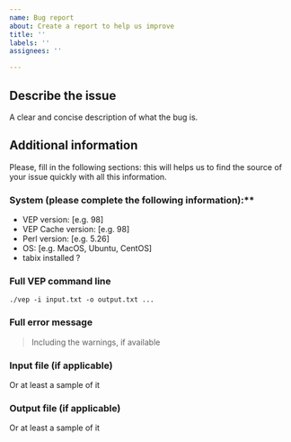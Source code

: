 ```yaml
---
name: Bug report
about: Create a report to help us improve
title: ''
labels: ''
assignees: ''

---
```


## Describe the issue
A clear and concise description of what the bug is.

## Additional information
Please, fill in the following sections: this will helps us to find the source of your issue quickly with all this information. 

### System (please complete the following information):**
- VEP version: [e.g. 98] 
- VEP Cache version: [e.g. 98]
- Perl version: [e.g. 5.26]
- OS: [e.g. MacOS, Ubuntu, CentOS]
- tabix installed ?

### Full VEP command line
```
./vep -i input.txt -o output.txt ...
```

### Full error message
> Including the warnings, if available

### Input file (if applicable)
Or at least a sample of it

### Output file (if applicable)
Or at least a sample of it

